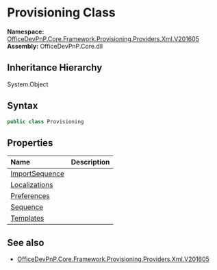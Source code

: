 # Provisioning Class
  

**Namespace:** [OfficeDevPnP.Core.Framework.Provisioning.Providers.Xml.V201605](OfficeDevPnP.Core.Framework.Provisioning.Providers.Xml.V201605.md)  
**Assembly:** OfficeDevPnP.Core.dll  
## Inheritance Hierarchy
System.Object  
## Syntax
```C#
public class Provisioning
```
## Properties
|**Name**|**Description**|
|:-----|:-----|
| [ImportSequence](OfficeDevPnP.Core.Framework.Provisioning.Providers.Xml.V201605.Provisioning.ImportSequence.md) | 
| [Localizations](OfficeDevPnP.Core.Framework.Provisioning.Providers.Xml.V201605.Provisioning.Localizations.md) | 
| [Preferences](OfficeDevPnP.Core.Framework.Provisioning.Providers.Xml.V201605.Provisioning.Preferences.md) | 
| [Sequence](OfficeDevPnP.Core.Framework.Provisioning.Providers.Xml.V201605.Provisioning.Sequence.md) | 
| [Templates](OfficeDevPnP.Core.Framework.Provisioning.Providers.Xml.V201605.Provisioning.Templates.md) | 
## See also
- [OfficeDevPnP.Core.Framework.Provisioning.Providers.Xml.V201605](OfficeDevPnP.Core.Framework.Provisioning.Providers.Xml.V201605.md)
